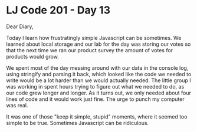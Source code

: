 # LJ Code 201 - Day 13

Dear Diary,

Today I learn how frustratingly simple Javascript can be sometimes. We learned about local storage and our lab for the day was storing our votes so that the next time we ran our product survey the amount of votes for products would grow.

We spent most of the day messing around with our data in the console log, using stringify and parsing it back, which looked like the code we needed to write would be a lot harder than we would actually needed. The little group I was working in spent hours trying to figure out what we needed to do, as our code grew longer and longer. As it turns out, we only needed about four lines of code and it would work just fine. The urge to punch my computer was real.

It was one of those "keep it simple, stupid" moments, where it seemed too simple to be true. Sometimes Javascript can be ridiculous.
